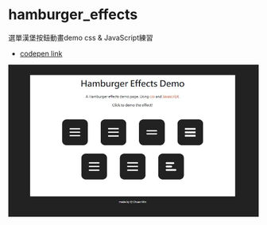 # hamburger_effects

選單漢堡按鈕動畫demo
css &amp; JavaScript練習

- [codepen link](https://codepen.io/chuanmin13/full/VwQopoE)

<img src="https://github.com/chuanmin13/hamburger_effects/blob/master/hamburgerEffect.JPG?raw=true" width="750px" />

